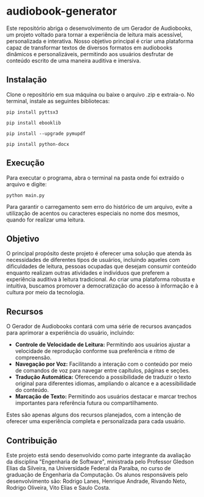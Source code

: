 # audiobook-generator

Este repositório abriga o desenvolvimento de um Gerador de Audiobooks, um projeto voltado para tornar a experiência de leitura mais acessível, personalizada e interativa. Nosso objetivo principal é criar uma plataforma capaz de transformar textos de diversos formatos em audiobooks dinâmicos e personalizáveis, permitindo aos usuários desfrutar de conteúdo escrito de uma maneira auditiva e imersiva.

## Instalação

Clone o repositório em sua máquina ou baixe o arquivo .zip e extraia-o.
No terminal, instale as seguintes bibliotecas:

`pip install pyttsx3`

`pip install ebooklib`

`pip install --upgrade pymupdf`

`pip install python-docx`

## Execução

Para executar o programa, abra o terminal na pasta onde foi extraído o arquivo e digite:

`python main.py`

Para garantir o carregamento sem erro do histórico de um arquivo, evite a utilização de acentos ou caracteres especiais no nome dos mesmos, quando for realizar uma leitura.

## Objetivo

O principal propósito deste projeto é oferecer uma solução que atenda às necessidades de diferentes tipos de usuários, incluindo aqueles com dificuldades de leitura, pessoas ocupadas que desejam consumir conteúdo enquanto realizam outras atividades e indivíduos que preferem a experiência auditiva à leitura tradicional. Ao criar uma plataforma robusta e intuitiva, buscamos promover a democratização do acesso à informação e à cultura por meio da tecnologia.

## Recursos

O Gerador de Audiobooks contará com uma série de recursos avançados para aprimorar a experiência do usuário, incluindo:

- **Controle de Velocidade de Leitura:** Permitindo aos usuários ajustar a velocidade de reprodução conforme sua preferência e ritmo de compreensão.
- **Navegação por Voz:** Facilitando a interação com o conteúdo por meio de comandos de voz para navegar entre capítulos, páginas e seções.
- **Tradução Automática:** Oferecendo a possibilidade de traduzir o texto original para diferentes idiomas, ampliando o alcance e a acessibilidade do conteúdo.
- **Marcação de Texto:** Permitindo aos usuários destacar e marcar trechos importantes para referência futura ou compartilhamento.

Estes são apenas alguns dos recursos planejados, com a intenção de oferecer uma experiência completa e personalizada para cada usuário.

## Contribuição

Este projeto está sendo desenvolvido como parte integrante da avaliação da disciplina "Engenharia de Software", ministrada pelo Professor Gledson Elias da Silveira, na Universidade Federal da Paraíba, no curso de graduação de Engenharia da Computação. Os alunos responsáveis pelo desenvolvimento são: Rodrigo Lanes, Henrique Andrade, Rivando Neto, Rodrigo Oliveira, Vito Elias e Saulo Costa.
